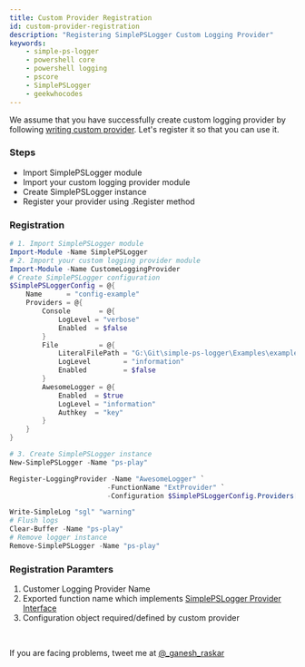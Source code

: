 ```yaml
---
title: Custom Provider Registration
id: custom-provider-registration
description: "Registering SimplePSLogger Custom Logging Provider"
keywords:
    - simple-ps-logger
    - powershell core
    - powershell logging
    - pscore
    - SimplePSLogger
    - geekwhocodes
---
```


We assume that you have successfully create custom logging provider by following [writing custom provider](writing-custom-provider.md). Let's register it so that you can use it.

### Steps 
- Import SimplePSLogger module
- Import your custom logging provider module
- Create SimplePSLogger instance
- Register your provider using .Register method


### Registration

```powershell {29}
# 1. Import SimplePSLogger module
Import-Module -Name SimplePSLogger
# 2. Import your custom logging provider module
Import-Module -Name CustomeLoggingProvider
# Create SimplePSLogger configuration 
$SimplePSLoggerConfig = @{
    Name      = "config-example"
    Providers = @{
        Console       = @{
            LogLevel = "verbose"
            Enabled  = $false
        }
        File          = @{
            LiteralFilePath = "G:\Git\simple-ps-logger\Examples\example-with-config-file\example-with-config.log"
            LogLevel        = "information"
            Enabled         = $false
        }
        AwesomeLogger = @{
            Enabled  = $true
            LogLevel = "information"
            Authkey  = "key"
        }
    }
}

# 3. Create SimplePSLogger instance
New-SimplePSLogger -Name "ps-play"

Register-LoggingProvider -Name "AwesomeLogger" `
                        -FunctionName "ExtProvider" `
                        -Configuration $SimplePSLoggerConfig.Providers["AwesomeLogger"]

Write-SimpleLog "sgl" "warning"
# Flush logs
Clear-Buffer -Name "ps-play"
# Remove logger instance
Remove-SimplePSLogger -Name "ps-play"
```

### Registration Paramters

1. Customer Logging Provider Name
2. Exported function name which implements [SimplePSLogger Provider Interface](writing-custom-provider.md#SimplePSLogger-Provider-Interface)
3. Configuration object required/defined by custom provider


<br/>

If you are facing problems, tweet me at [@_ganesh_raskar](https://twitter.com/_ganesh_raskar)